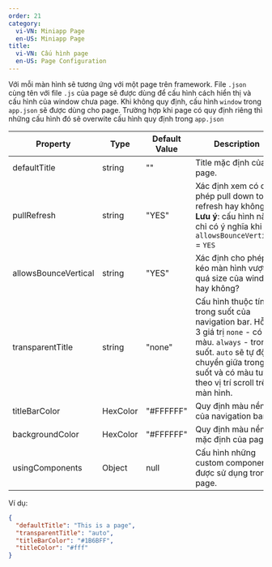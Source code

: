 ```yaml
---
order: 21
category:
  vi-VN: Miniapp Page
  en-US: Miniapp Page
title: 
  vi-VN: Cấu hình page
  en-US: Page Configuration
---
```


Với mỗi màn hình sẽ tương ứng với một page trên framework. File `.json` cùng tên với file `.js` của page sẽ được dùng để cấu hình cách hiển thị và cấu hình của window chưa page. Khi không quy định, cấu hình `window` trong `app.json` sẽ được dùng cho page. Trường hợp khi page có quy định riêng thì những cấu hình đó sẽ overwite cấu hình quy định trong `app.json`


| Property             | Type     | Default Value | Description                                                                                                                                                                                          |
| -------------------- | -------- | ------------- | ---------------------------------------------------------------------------------------------------------------------------------------------------------------------------------------------------- |
| defaultTitle         | string   | ""            | Title mặc định của page.                                                                                                                                                                             |
| pullRefresh          | string   | "YES"         | Xác định xem có cho phép pull down to refresh hay không ? **Lưu ý**: cấu hình này chỉ có ý nghĩa khi `allowsBounceVertical` = `YES`                                                                  |
| allowsBounceVertical | string   | "YES"         | Xác định cho phép kéo màn hình vượt quá size của window hay không?                                                                                                                                   |
| transparentTitle     | string   | "none"        | Cấu hình thuộc tính trong suốt của navigation bar. Hỗ trợ 3 giá trị `none` - có màu. `always` - trong suốt. `auto` sẽ tự động chuyển giữa trong suốt và có màu tuỳ theo vị trí scroll trên màn hình. |
| titleBarColor        | HexColor | "#FFFFFF"     | Quy định màu nền của navigation bar.                                                                                                                                                                 |
| backgroundColor      | HexColor | "#FFFFFF"     | Quy định màu nền mặc định của page.                                                                                                                                                                  |
| usingComponents | Object | null | Cấu hình những custom components được sử dụng trong page.

Ví dụ:

```json
{
  "defaultTitle": "This is a page",
  "transparentTitle": "auto",
  "titleBarColor": "#1B6BFF",
  "titleColor": "#fff"
}
```